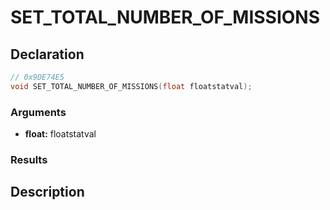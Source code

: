 # SET_TOTAL_NUMBER_OF_MISSIONS

## Declaration
```cpp
// 0x9DE74E5
void SET_TOTAL_NUMBER_OF_MISSIONS(float floatstatval);
```

### Arguments
- **float:** floatstatval

### Results

## Description
